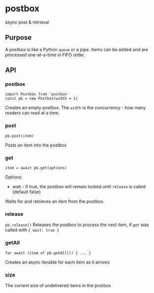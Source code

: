 # postbox
async post &amp; retrieval

## Purpose

A postbox is like a Python `queue` or a pipe. Items can be added and are processed one-at-a-time in FIFO order.

## API

### postbox
```
import Postbox from 'postbox'
const pb = new Postbox(width = 1)
```

Creates an empty postbox. The `width` is the concurrency - how many readers can
read at a time.

### post
`pb.post(item)`

Posts an item into the postbox

### get
`item = await pb.get(options)`

Options:
- wait - if true, the postbox will remain locked until `release` is called (default false)

Waits for and retrieves an item from the postbox.

### release
`pb.release()`
Releases the postbox to process the next item, if `get` was called with `{ wait: true }`


### getAll
`for await (item of pb.getAll()) { ... }`

Creates an async iterable for each item as it arrives

### size
The current size of undelivered items in the postbox
